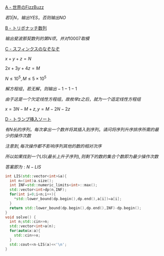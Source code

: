 [A - 世界のFizzBuzz](https://atcoder.jp/contests/abc006/tasks/abc006_1)

$若 3|N，输出YES，否则输出NO$  

[B - トリボナッチ数列](https://atcoder.jp/contests/abc006/tasks/abc006_2)

$输出斐波那契数列的第N项，并对10007取模$  

[C - スフィンクスのなぞなぞ](https://atcoder.jp/contests/abc006/tasks/abc006_3)  

$x+y+z=N$  

$2x+3y+4z=M$  

$N\le 10^5,M\le 5\times 10^5$  

$解方程组，若无解，则输出-1 -1 -1$

$由于这是一个欠定线性方程组，故枚举z之后，就为一个适定线性方程组$  

$x=3N-M+z,y=M-2N-2z$  

[D - トランプ挿入ソート](https://atcoder.jp/contests/abc006/tasks/abc006_4)  

$有N长的序列，每次拿出一个数并将其插入到序列，请问将序列升序排序所需的最少的操作次数$  

$注意到,每次操作都不影响序列其他的数的相对次序$

$所以如果找到一个LIS(最长上升子序列),则剩下的数的集合个数即为最少操作次数$

$答案即为:N-LIS$  

```cpp
int LIS(std::vector<int>&a){
  int n=(int)a.size();
  int INF=std::numeric_limits<int>::max();
  std::vector<int>dp(n,INF);
  for(int i=0;i<n;i++){
    *std::lower_bound(dp.begin(),dp.end(),a[i])=a[i];
  }
  return std::lower_bound(dp.begin(),dp.end(),INF)-dp.begin();
}
void solve() {
  int n;std::cin>>n;
  std::vector<int>a(n);
  for(auto&x:a){
    std::cin>>x;
  }
  std::cout<<n-LIS(a)<<'\n';
}
```


